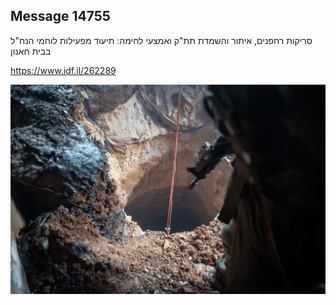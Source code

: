 ## Message 14755

סריקות רחפנים, איתור והשמדת תת"ק ואמצעי לחימה: 
תיעוד מפעילות לוחמי הנח"ל בבית חאנון

https://www.idf.il/262289

![Photo](14755/14755_photo.jpg)
